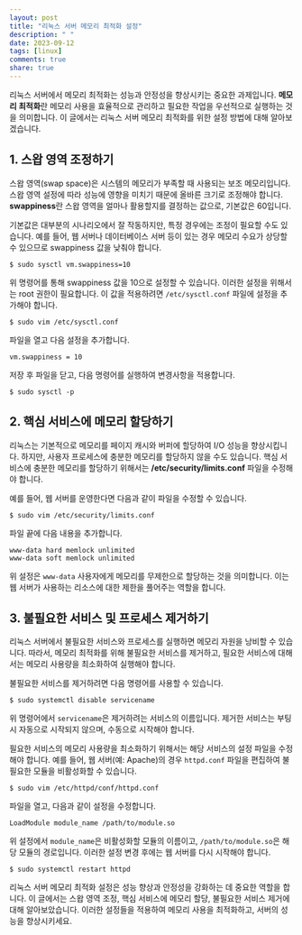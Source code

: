 ```yaml
---
layout: post
title: "리눅스 서버 메모리 최적화 설정"
description: " "
date: 2023-09-12
tags: [linux]
comments: true
share: true
---
```


리눅스 서버에서 메모리 최적화는 성능과 안정성을 향상시키는 중요한 과제입니다. **메모리 최적화**란 메모리 사용을 효율적으로 관리하고 필요한 작업을 우선적으로 실행하는 것을 의미합니다. 이 글에서는 리눅스 서버 메모리 최적화를 위한 설정 방법에 대해 알아보겠습니다.

## 1. 스왑 영역 조정하기

스왑 영역(swap space)은 시스템의 메모리가 부족할 때 사용되는 보조 메모리입니다. 스왑 영역 설정에 따라 성능에 영향을 미치기 때문에 올바른 크기로 조정해야 합니다. **swappiness**란 스왑 영역을 얼마나 활용할지를 결정하는 값으로, 기본값은 60입니다. 

기본값은 대부분의 시나리오에서 잘 작동하지만, 특정 경우에는 조정이 필요할 수도 있습니다. 예를 들어, 웹 서버나 데이터베이스 서버 등이 있는 경우 메모리 수요가 상당할 수 있으므로 swappiness 값을 낮춰야 합니다.

```shell
$ sudo sysctl vm.swappiness=10
```

위 명령어를 통해 swappiness 값을 10으로 설정할 수 있습니다. 이러한 설정을 위해서는 root 권한이 필요합니다. 이 값을 적용하려면 `/etc/sysctl.conf` 파일에 설정을 추가해야 합니다.

```shell
$ sudo vim /etc/sysctl.conf
```

파일을 열고 다음 설정을 추가합니다.

```shell
vm.swappiness = 10
```

저장 후 파일을 닫고, 다음 명령어를 실행하여 변경사항을 적용합니다.

```shell
$ sudo sysctl -p
```

## 2. 핵심 서비스에 메모리 할당하기

리눅스는 기본적으로 메모리를 페이지 캐시와 버퍼에 할당하여 I/O 성능을 향상시킵니다. 하지만, 사용자 프로세스에 충분한 메모리를 할당하지 않을 수도 있습니다. 핵심 서비스에 충분한 메모리를 할당하기 위해서는 **/etc/security/limits.conf** 파일을 수정해야 합니다.

예를 들어, 웹 서버를 운영한다면 다음과 같이 파일을 수정할 수 있습니다.

```shell
$ sudo vim /etc/security/limits.conf
```

파일 끝에 다음 내용을 추가합니다.

```shell
www-data hard memlock unlimited
www-data soft memlock unlimited
```

위 설정은 `www-data` 사용자에게 메모리를 무제한으로 할당하는 것을 의미합니다. 이는 웹 서버가 사용하는 리소스에 대한 제한을 풀어주는 역할을 합니다.

## 3. 불필요한 서비스 및 프로세스 제거하기

리눅스 서버에서 불필요한 서비스와 프로세스를 실행하면 메모리 자원을 낭비할 수 있습니다. 따라서, 메모리 최적화를 위해 불필요한 서비스를 제거하고, 필요한 서비스에 대해서는 메모리 사용량을 최소화하여 실행해야 합니다.

불필요한 서비스를 제거하려면 다음 명령어를 사용할 수 있습니다.

```shell
$ sudo systemctl disable servicename
```

위 명령어에서 `servicename`은 제거하려는 서비스의 이름입니다. 제거한 서비스는 부팅 시 자동으로 시작되지 않으며, 수동으로 시작해야 합니다.

필요한 서비스의 메모리 사용량을 최소화하기 위해서는 해당 서비스의 설정 파일을 수정해야 합니다. 예를 들어, 웹 서버(예: Apache)의 경우 `httpd.conf` 파일을 편집하여 불필요한 모듈을 비활성화할 수 있습니다.

```shell
$ sudo vim /etc/httpd/conf/httpd.conf
```

파일을 열고, 다음과 같이 설정을 수정합니다.

```shell
LoadModule module_name /path/to/module.so
```

위 설정에서 `module_name`은 비활성화할 모듈의 이름이고, `/path/to/module.so`은 해당 모듈의 경로입니다. 이러한 설정 변경 후에는 웹 서버를 다시 시작해야 합니다.

```shell
$ sudo systemctl restart httpd
```

리눅스 서버 메모리 최적화 설정은 성능 향상과 안정성을 강화하는 데 중요한 역할을 합니다. 이 글에서는 스왑 영역 조정, 핵심 서비스에 메모리 할당, 불필요한 서비스 제거에 대해 알아보았습니다. 이러한 설정들을 적용하여 메모리 사용을 최적화하고, 서버의 성능을 향상시키세요.